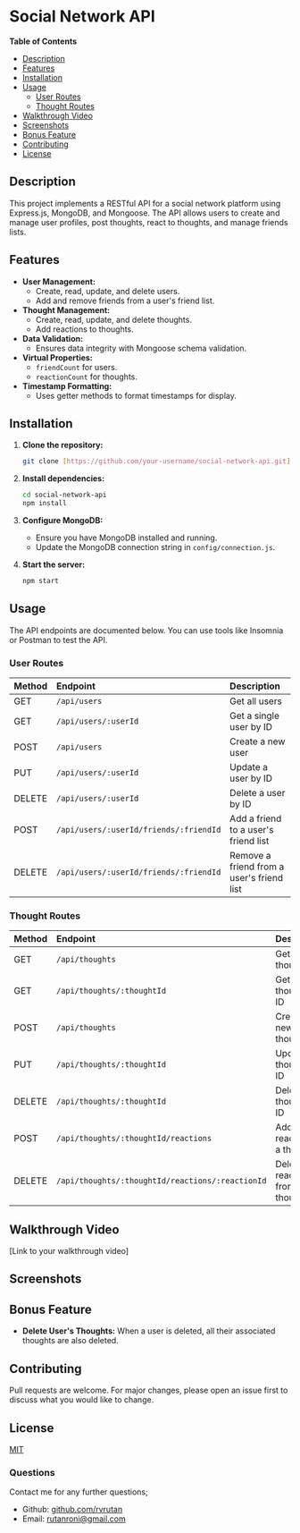 # Social Network API

**Table of Contents**

* [Description](#description)
* [Features](#features)
* [Installation](#installation)
* [Usage](#usage)
    * [User Routes](#user-routes)
    * [Thought Routes](#thought-routes)
* [Walkthrough Video](#walkthrough-video)
* [Screenshots](#screenshots)
* [Bonus Feature](#bonus-feature)
* [Contributing](#contributing)
* [License](#license)

## Description

This project implements a RESTful API for a social network platform using Express.js, MongoDB, and Mongoose. The API allows users to create and manage user profiles, post thoughts, react to thoughts, and manage friends lists.

## Features

* **User Management:**
    * Create, read, update, and delete users.
    * Add and remove friends from a user's friend list.
* **Thought Management:**
    * Create, read, update, and delete thoughts.
    * Add reactions to thoughts.
* **Data Validation:**
    * Ensures data integrity with Mongoose schema validation.
* **Virtual Properties:**
    * `friendCount` for users.
    * `reactionCount` for thoughts.
* **Timestamp Formatting:**
    * Uses getter methods to format timestamps for display.

## Installation

1.  **Clone the repository:**

    ```bash
    git clone [https://github.com/your-username/social-network-api.git](https://github.com/your-username/social-network-api.git)
    ```

2.  **Install dependencies:**

    ```bash
    cd social-network-api
    npm install
    ```

3.  **Configure MongoDB:**

    * Ensure you have MongoDB installed and running.
    * Update the MongoDB connection string in `config/connection.js`.

4.  **Start the server:**

    ```bash
    npm start
    ```

## Usage

The API endpoints are documented below. You can use tools like Insomnia or Postman to test the API.

### User Routes

| Method | Endpoint                             | Description                                   |
| :----- | :----------------------------------- | :-------------------------------------------- |
| GET    | `/api/users`                         | Get all users                                 |
| GET    | `/api/users/:userId`                  | Get a single user by ID                       |
| POST   | `/api/users`                         | Create a new user                             |
| PUT    | `/api/users/:userId`                  | Update a user by ID                           |
| DELETE | `/api/users/:userId`                  | Delete a user by ID                           |
| POST   | `/api/users/:userId/friends/:friendId` | Add a friend to a user's friend list          |
| DELETE | `/api/users/:userId/friends/:friendId` | Remove a friend from a user's friend list       |

### Thought Routes

| Method | Endpoint                    | Description                          |
| :----- | :-------------------------- | :----------------------------------- |
| GET    | `/api/thoughts`              | Get all thoughts                       |
| GET    | `/api/thoughts/:thoughtId`   | Get a single thought by ID             |
| POST   | `/api/thoughts`              | Create a new thought                   |
| PUT    | `/api/thoughts/:thoughtId`   | Update a thought by ID                 |
| DELETE | `/api/thoughts/:thoughtId`   | Delete a thought by ID                 |
| POST   | `/api/thoughts/:thoughtId/reactions` | Add a reaction to a thought          |
| DELETE | `/api/thoughts/:thoughtId/reactions/:reactionId` | Delete a reaction from a thought |

## Walkthrough Video

[Link to your walkthrough video]

## Screenshots



## Bonus Feature

* **Delete User's Thoughts:** When a user is deleted, all their associated thoughts are also deleted.

## Contributing

Pull requests are welcome. For major changes, please open an issue first to discuss what you would like to change.

## License

[MIT](https://choosealicense.com/licenses/mit/)

### Questions

Contact me for any further questions;
- Github: [github.com/rvrutan](https://github.com/rvrutan)
- Email: [rutanroni@gmail.com](mailtorutanroni@gmail.com)
